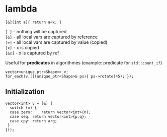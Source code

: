 lambda
=======

`[&](int a){ return a<x; }`
  
`[ ]` - nothing will be captured  
`[&]` - all local vars are captured by reference  
`[=]` - all local vars are captured by value (copied)  
`[x]` - x is copied  
`[&x]` - x is captured by ref  
  
Useful for **predicates** in algorithmes (example: predicate for `std::count_if`)
```
vector<unique_ptr<Shape>> v;
for_each(v,[](unique_ptr<Shape>& ps){ ps->rotate(45); });
```
  
Initialization
--------------
```
vector<int> v = [&] {
  switch (m) {
  case zero:	return vector<int>(n);
  case seq:	return vector<int>{p,q};
  case cpy:	return arg;
 }
}();
```